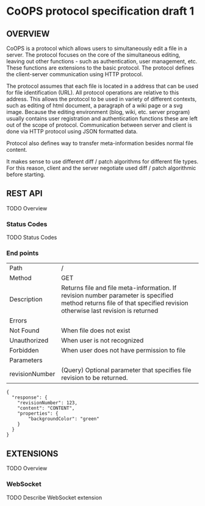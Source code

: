 CoOPS protocol specification draft 1
====================================

OVERVIEW
--------

CoOPS is a protocol which allows users to simultaneously edit a file in a server. The protocol focuses on the core of the simultaneous editing, leaving out other functions - such as authentication, user management, etc. These functions are extensions to the basic protocol. The protocol defines the client-server communication using HTTP protocol.

The protocol assumes that each file is located in a address that can be used for file identification (URL). All protocol operations are relative to this address. This allows the protocol to be used in variety of different contexts, such as editing of html document, a paragraph of a wiki page or a svg image. Because the editing environment (blog, wiki, etc. server program) usually contains user registration and authentication functions these are left out of the scope of protocol. Communication between server and client is done via HTTP protocol using JSON formatted data.

Protocol also defines way to transfer meta-information besides normal file content. 

It makes sense to use different diff / patch algorithms for different file types. For this reason, client and the server negotiate used diff / patch algorithmic before starting.	

REST API
--------
TODO Overview

### Status Codes
TODO Status Codes

### End points

|                 |  																																									 |
| --------------- | -------------------------------------------------------------------------------------------------------------------------------------------------------------------- |
| Path			  | /																																									 |
| Method		  | GET																																								     |
| Description	  | Returns file and file meta-information. If revision number parameter is specified method returns file of that specified revision otherwise last revision is returned |
| Errors	  	  |																																									     |				
|  Not Found	  | When file does not exist																																			 |
|  Unauthorized	  | When user is not recognized																																		     |
|  Forbidden	  | When user does not have permission to file																															 |
| Parameters	  |  																																									 |			
|  revisionNumber | (Query) Optional parameter that specifies file revision to be returned.																							     |
	
    { 
      "response": {
        "revisionNumber": 123,
        "content": "CONTENT",
        "properties": {
            "backgroundColor": "green"
        }
	  }
	}

EXTENSIONS
----------
TODO Overview

### WebSocket
TODO Describe WebSocket extension